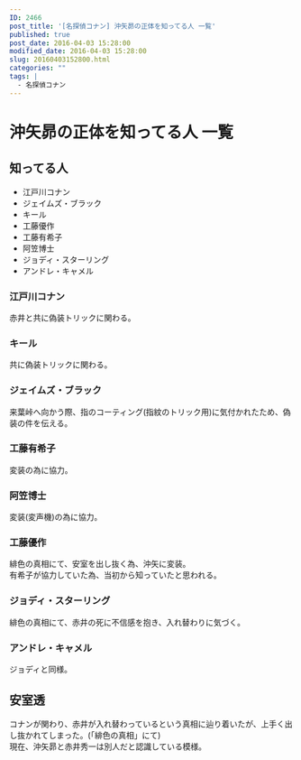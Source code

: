```yaml
---
ID: 2466
post_title: '[名探偵コナン] 沖矢昴の正体を知ってる人 一覧'
published: true
post_date: 2016-04-03 15:28:00
modified_date: 2016-04-03 15:28:00
slug: 20160403152800.html
categories: ""
tags: |
  - 名探偵コナン
---
```

<h1>沖矢昴の正体を知ってる人 一覧</h1>
<h2>知ってる人</h2>
<ul>
<li>江戸川コナン</li>
<li>ジェイムズ・ブラック</li>
<li>キール</li>
<li>工藤優作</li>
<li>工藤有希子</li>
<li>阿笠博士</li>
<li>ジョディ・スターリング</li>
<li>アンドレ・キャメル</li>
</ul>
<h3>江戸川コナン</h3>
<p>赤井と共に偽装トリックに関わる。</p>
<h3>キール</h3>
<p>共に偽装トリックに関わる。</p>
<h3>ジェイムズ・ブラック</h3>
<p>来葉峠へ向かう際、指のコーティング(指紋のトリック用)に気付かれたため、偽装の件を伝える。</p>
<h3>工藤有希子</h3>
<p>変装の為に協力。</p>
<h3>阿笠博士</h3>
<p>変装(変声機)の為に協力。</p>
<h3>工藤優作</h3>
<p>緋色の真相にて、安室を出し抜く為、沖矢に変装。<br>有希子が協力していた為、当初から知っていたと思われる。</p>
<h3>ジョディ・スターリング</h3>
<p>緋色の真相にて、赤井の死に不信感を抱き、入れ替わりに気づく。</p>
<h3>アンドレ・キャメル</h3>
<p>ジョディと同様。</p>
<h2>安室透</h2>
<p>コナンが関わり、赤井が入れ替わっているという真相に辿り着いたが、上手く出し抜かれてしまった。(「緋色の真相」にて)<br>現在、沖矢昴と赤井秀一は別人だと認識している模様。</p>